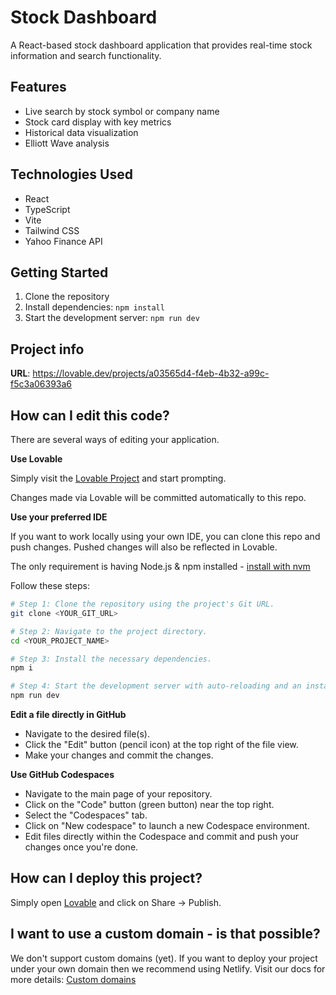 # Stock Dashboard

A React-based stock dashboard application that provides real-time stock information and search functionality.

## Features
- Live search by stock symbol or company name
- Stock card display with key metrics
- Historical data visualization
- Elliott Wave analysis

## Technologies Used
- React
- TypeScript
- Vite
- Tailwind CSS
- Yahoo Finance API

## Getting Started

1. Clone the repository
2. Install dependencies: `npm install`
3. Start the development server: `npm run dev`

## Project info

**URL**: https://lovable.dev/projects/a03565d4-f4eb-4b32-a99c-f5c3a06393a6

## How can I edit this code?

There are several ways of editing your application.

**Use Lovable**

Simply visit the [Lovable Project](https://lovable.dev/projects/a03565d4-f4eb-4b32-a99c-f5c3a06393a6) and start prompting.

Changes made via Lovable will be committed automatically to this repo.

**Use your preferred IDE**

If you want to work locally using your own IDE, you can clone this repo and push changes. Pushed changes will also be reflected in Lovable.

The only requirement is having Node.js & npm installed - [install with nvm](https://github.com/nvm-sh/nvm#installing-and-updating)

Follow these steps:

```sh
# Step 1: Clone the repository using the project's Git URL.
git clone <YOUR_GIT_URL>

# Step 2: Navigate to the project directory.
cd <YOUR_PROJECT_NAME>

# Step 3: Install the necessary dependencies.
npm i

# Step 4: Start the development server with auto-reloading and an instant preview.
npm run dev
```

**Edit a file directly in GitHub**

- Navigate to the desired file(s).
- Click the "Edit" button (pencil icon) at the top right of the file view.
- Make your changes and commit the changes.

**Use GitHub Codespaces**

- Navigate to the main page of your repository.
- Click on the "Code" button (green button) near the top right.
- Select the "Codespaces" tab.
- Click on "New codespace" to launch a new Codespace environment.
- Edit files directly within the Codespace and commit and push your changes once you're done.

## How can I deploy this project?

Simply open [Lovable](https://lovable.dev/projects/a03565d4-f4eb-4b32-a99c-f5c3a06393a6) and click on Share -> Publish.

## I want to use a custom domain - is that possible?

We don't support custom domains (yet). If you want to deploy your project under your own domain then we recommend using Netlify. Visit our docs for more details: [Custom domains](https://docs.lovable.dev/tips-tricks/custom-domain/)
